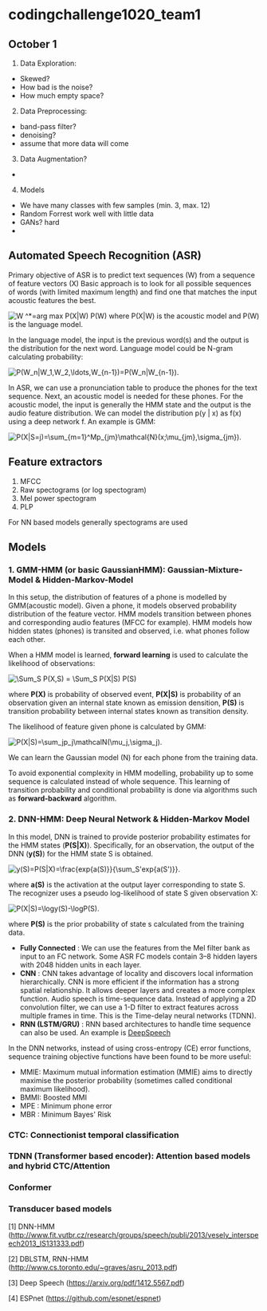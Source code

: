 # codingchallenge1020_team1

## October 1

1. Data Exploration:
- Skewed?
- How bad is the noise?
- How much empty space?


2. Data Preprocessing:
- band-pass filter?
- denoising?
- assume that more data will come


3. Data Augmentation?
- 


4. Models
- We have many classes with few samples (min. 3, max. 12)
- Random Forrest work well with little data
- GANs? hard
- 

## Automated Speech Recognition (ASR)

Primary objective of ASR is to predict text sequences (W) from a sequence of feature vectors (X)
Basic approach is to look for all possible sequences of words (with limited maximum length) and find one that matches the input acoustic features the best.

<img src="https://latex.codecogs.com/svg.latex?\Large&space;W^*=argmaxP(X|W)P(W)" title=" W ^*=arg max P(X|W) P(W)" />
where P(X|W) is the acoustic model and P(W) is the language model. 

In the language model, the input is the previous word(s) and the output is the distribution for the next word. Language model could be N-gram calculating probability:

<img src="https://latex.codecogs.com/svg.latex?\Large&space;P(W_n|W_1,W_2,\ldots,W_{n-1})=P(W_n|W_{n-1})" title="P(W_n|W_1,W_2,\ldots,W_{n-1})=P(W_n|W_{n-1})" />.


In ASR, we can use a pronunciation table to produce the phones for the text sequence. Next, an acoustic model is needed for these phones. 
For the acoustic model, the input is generally the HMM state and the output is the audio feature distribution. We can model the distribution p(y | x) as f(x) using a deep network f. An example is GMM:

<img src="https://latex.codecogs.com/svg.latex?\Large&space;P(X|S=j)=\sum_{m=1}^Mp_{jm}\mathcal{N}(x;\mu_{jm},\sigma_{jm})" title="P(X|S=j)=\sum_{m=1}^Mp_{jm}\mathcal{N}(x;\mu_{jm},\sigma_{jm})" />.




## Feature extractors

1. MFCC
2. Raw spectograms (or log spectogram)
3. Mel power spectogram
4. PLP


For NN based models generally spectograms are used

## Models 

### 1. **GMM-HMM (or basic GaussianHMM): Gaussian-Mixture-Model & Hidden-Markov-Model**


In this setup, the distribution of features of a phone is modelled by GMM(acoustic model). Given a phone, it models observed probability distribution of the feature vector. HMM models transition between phones 
and corresponding audio features (MFCC for example). HMM models how hidden states (phones) is transited and observed, i.e. what phones follow each other.


When a HMM model is learned, **forward learning** is used to calculate the likelihood of observations:

<img src="https://latex.codecogs.com/svg.latex?\Large&space;P(X)=\sum_SP(X,S)=\sum_SP(X|S)P(S)" title="\Sum_S P(X,S) = \Sum_S P(X|S) P(S)" />


where **P(X)** is probability of observed event, **P(X|S)** is probability of an observation given an internal state known as emission densition, **P(S)** is transition probability between 
internal states known as transition density. 


The likelihood of feature given phone is calculated by GMM: 

<img src="https://latex.codecogs.com/svg.latex?\Large&space;P(X|S)=\sum_jp_j\mathcal{N}(\mu_j,\sigma_j)" title="P(X|S)=\sum_jp_j\mathcalN(\mu_j,\sigma_j)" />.


We can learn the Gaussian model (N) for each phone from the training data.

To avoid exponential complexity in HMM modelling, probability up to some sequence is calculated instead of whole sequence. This learning of transition probability and conditional probability is done via algorithms such as **forward-backward** algorithm.

### 2. **DNN-HMM: Deep Neural Network & Hidden-Markov Model**

In this model, DNN is trained to provide posterior probability estimates for the HMM states (**P(S|X)**). 
Specifically, for an observation, the output of the DNN (**y(S)**) for the HMM state S is obtained.

<img src="https://latex.codecogs.com/svg.latex?\Large&space;y(S)=P(S|X)=\frac{exp(a(S))}{\sum_S'exp(a(S'))}" title="y(S)=P(S|X)=\frac{exp{a(S)}}{\sum_S'exp{a(S')}}" />.

where **a(S)** is the activation at the output layer corresponding
to state S. The recognizer uses a pseudo log-likelihood of state
S given observation X:

<img src="https://latex.codecogs.com/svg.latex?\Large&space;P(X|S)=logy(S)-logP(S)" title="P(X|S)=\logy(S)-\logP(S)" />.

where **P(S)** is the prior probability of state s calculated from the training data.

- **Fully Connected** : We can use the features from the Mel filter bank as input to an FC network. Some ASR FC models contain 3–8 hidden layers with 2048 hidden units in each layer.
- **CNN** : CNN takes advantage of locality and discovers local information hierarchically. CNN is more efficient if the information has a strong spatial relationship. It allows deeper layers and creates a more complex function. Audio speech is time-sequence data. Instead of applying a 2D convolution filter, we can use a 1-D filter to extract features across multiple frames in time. This is the Time-delay neural networks (TDNN).
- **RNN (LSTM/GRU)** : RNN based architectures to handle time sequence can also be used. An example is [DeepSpeech](https://github.com/mozilla/DeepSpeech)

In the DNN networks, instead of using cross-entropy (CE) error functions, sequence training objective functions have been found to be more useful:
- MMIE: Maximum mutual information estimation (MMIE) aims to directly maximise the
posterior probability (sometimes called conditional maximum likelihood).
- BMMI: Boosted MMI
- MPE : Minimum phone error
- MBR : Minimum Bayes' Risk

### **CTC: Connectionist temporal classification**

### **TDNN (Transformer based encoder): Attention based models and hybrid CTC/Attention**

### **Conformer**

### **Transducer based models**



[1] DNN-HMM (http://www.fit.vutbr.cz/research/groups/speech/publi/2013/vesely_interspeech2013_IS131333.pdf)


[2] DBLSTM, RNN-HMM (http://www.cs.toronto.edu/~graves/asru_2013.pdf)


[3] Deep Speech (https://arxiv.org/pdf/1412.5567.pdf)

[4] ESPnet (https://github.com/espnet/espnet)



